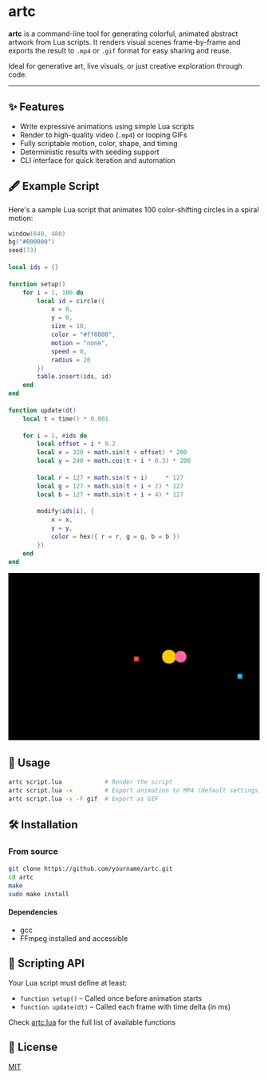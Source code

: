 # artc

**artc** is a command-line tool for generating colorful, animated abstract artwork from Lua scripts. It renders visual scenes frame-by-frame and exports the result to `.mp4` or `.gif` format for easy sharing and reuse.

Ideal for generative art, live visuals, or just creative exploration through code.

---

## ✨ Features

- Write expressive animations using simple Lua scripts
- Render to high-quality video (`.mp4`) or looping GIFs
- Fully scriptable motion, color, shape, and timing
- Deterministic results with seeding support
- CLI interface for quick iteration and automation

## 🖋️ Example Script

Here's a sample Lua script that animates 100 color-shifting circles in a spiral motion:

```lua
window(640, 480)
bg("#000000")
seed(73)

local ids = {}

function setup()
    for i = 1, 100 do
        local id = circle({
            x = 0,
            y = 0,
            size = 10,
            color = "#ff0000",
            motion = "none",
            speed = 0,
            radius = 20
        })
        table.insert(ids, id)
    end
end

function update(dt)
    local t = time() * 0.001

    for i = 1, #ids do
        local offset = i * 0.2
        local x = 320 + math.sin(t + offset) * 200
        local y = 240 + math.cos(t + i * 0.3) * 200

        local r = 127 + math.sin(t + i)     * 127
        local g = 127 + math.sin(t + i + 2) * 127
        local b = 127 + math.sin(t + i + 4) * 127

        modify(ids[i], {
            x = x,
            y = y,
            color = hex({ r = r, g = g, b = b })
        })
    end
end
```

![example](./assets/example.gif)

## 🚀 Usage

```sh
artc script.lua            # Render the script
artc script.lua -x         # Export animation to MP4 (default settings)
artc script.lua -x -F gif  # Export as GIF
```

## 🛠️ Installation

### From source

```sh
git clone https://github.com/yourname/artc.git
cd artc
make
sudo make install
```

#### Dependencies

- gcc
- FFmpeg installed and accessible 

## 🧠 Scripting API

Your Lua script must define at least:

- `function setup()` – Called once before animation starts
- `function update(dt)` – Called each frame with time delta (in ms)

Check [artc.lua](./artc.lua) for the full list of available functions

## 🪪 License

[MIT](./LICENSE)

